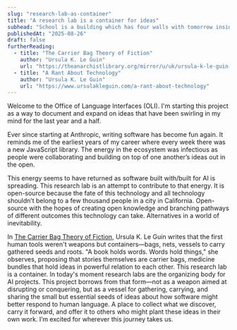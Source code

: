 ```yaml
---
slug: "research-lab-as-container"
title: "A research lab is a container for ideas"
subhead: "School is a building which has four walls with tomorrow inside. - Lon Watters"
publishedAt: "2025-08-26"
draft: false
furtherReading:
  - title: "The Carrier Bag Theory of Fiction"
    author: "Ursula K. Le Guin"
    url: "https://theanarchistlibrary.org/mirror/u/uk/ursula-k-le-guin-the-carrier-bag-theory-of-fiction.pdf"
  - title: "A Rant About Technology"
    author: "Ursula K. Le Guin"
    url: "https://www.ursulakleguin.com/a-rant-about-technology"
---
```


Welcome to the Office of Language Interfaces (OLI). I'm starting this project as a way to document and expand on ideas that have been swirling in my mind for the last year and a half.

Ever since starting at Anthropic, writing software has become fun again. It reminds me of the earliest years of my career where every week there was a new JavaScript library. The energy in the ecosystem was infectious as people were collaborating and building on top of one another’s ideas out in the open.

This energy seems to have returned as software built with/built for AI is spreading. This research lab is an attempt to contribute to that energy. It is open-source because the fate of this technology and all technology shouldn’t belong to a few thousand people in a city in California. Open-source with the hopes of creating open knowledge and branching pathways of different outcomes this technology can take. Alternatives in a world of inevitability.

In [The Carrier Bag Theory of Fiction](https://theanarchistlibrary.org/mirror/u/uk/ursula-k-le-guin-the-carrier-bag-theory-of-fiction.pdf), Ursula K. Le Guin writes that the first human tools weren't weapons but containers—bags, nets, vessels to carry gathered seeds and roots. "A book holds words. Words hold things," she observes, proposing that stories themselves are carrier bags, medicine bundles that hold ideas in powerful relation to each other. This research lab is a container. In today's moment research labs are the organizing body for AI projects. This project borrows from that form—not as a weapon aimed at disrupting or conquering, but as a vessel for gathering, carrying, and sharing the small but essential seeds of ideas about how software might better respond to human language. A place to collect what we discover, carry it forward, and offer it to others who might plant these ideas in their own work. I’m excited for wherever this journey takes us.
